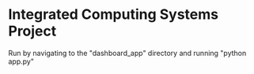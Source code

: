# Integrated Computing Systems Project

Run by navigating to the "dashboard_app" directory and running "python app.py"